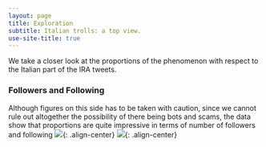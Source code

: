 ```yaml
---
layout: page
title: Exploration
subtitle: Italian trolls: a top view.
use-site-title: true
---
```


We take a closer look at the proportions of the phenomenon with respect to the Italian part of the IRA tweets.

### Followers and Following
Although figures on this side has to be taken with caution, since we cannot rule out altogether the possibility of there being bots and scams, the data show that proportions are quite impressive in terms of number of followers and following
![](../img/following.png){: .align-center}
![](../img/followers.png){: .align-center}

